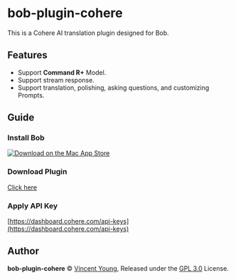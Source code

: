 # bob-plugin-cohere
This is a Cohere AI translation plugin designed for Bob.

## Features
- Support **Command R+** Model.
- Support stream response.
- Support translation, polishing, asking questions, and customizing Prompts.

## Guide
### Install Bob
[![Download on the Mac App Store](https://cdn.ripperhe.com/oss/master/2022/0626/Download_on_the_Mac_App_Store_Badge_US-UK_RGB_blk_092917.svg)](https://apps.apple.com/cn/app/id1630034110#?platform=mac)

### Download Plugin
[Click here](https://github.com/missuo/bob-plugin-cohere/releases)

### Apply API Key
[https://dashboard.cohere.com/api-keys](https://dashboard.cohere.com/api-keys)

## Author
**bob-plugin-cohere** © [Vincent Young](https://github.com/missuo), Released under the [GPL 3.0](./LICENSE) License.<br>
